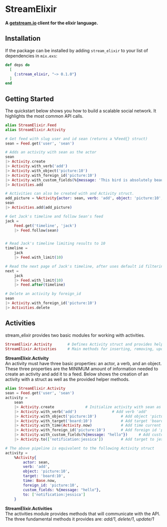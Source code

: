 # StreamElixir

**A [getstream.io](http://getstream.io) client for the elixir language.**

## Installation

If the package can be installed by adding `stream_elixir` to your list of dependencies in `mix.exs`:

```elixir
def deps do
  [
    {:stream_elixir, "~> 0.1.0"}
  ]
end
```

## Getting Started

The quickstart below shows you how to build a scalable social network. It highlights the most common API calls.

```elixir
alias StreamElixir.Feed
alias StreamElixir.Activity

# Get feed with slug user and id sean (returns a %Feed{} struct)
sean = Feed.get('user', 'sean')

# Adds an activity with sean as the actor
sean
|> Activity.create
|> Activity.with_verb('add')
|> Activity.with_object('picture:10')
|> Activity.with_foreign_id('picture:10')
|> Activity.with_custom_fields(%{message: 'This bird is absolutely beautiful. Glad it\'s recovering from a damaged wing.'})
|> Activities.add

# Activities can also be created with and Activity struct.
add_picture = %Activity{actor: sean, verb: 'add', object: 'picture:10', foreign_id: 'picture:10', custom_fields: %{message: 'Great picture!'}}
sean
|> Activities.add(add_picture)

# Get Jack's timeline and follow Sean's feed
jack = 
	Feed.get('timeline', 'jack')
	|> Feed.follow(sean)


# Read Jack's timeline limiting results to 10 
timeline = 
	jack
	|> Feed.with_limit(10)

# Read the next page of Jack's timeline, after uses default id filtering
next =	
	jack
	|> Feed.with_limit(10)
	|> Feed.after(timeline)

# Delete an activity by foreign_id
sean
|> Activity.with_foreign_id('picture:10')
|> Activities.delete
```

## Activities
stream_elixir provides two basic modules for working with activities.
```elixir
StreamElixir.Activity 		# Defines Activity struct and provides helper functions for creating Activity structs
StreamElixir.Activities 	# Main methods for inserting, removing, updating, and retrieving activities
```

**StreamElixir.Activity**  
An activity must have three basic properties: an actor, a verb, and an object. These three properties are the MINIMUM amount of information needed to create an activity and add it to a feed. Below shows the creation of an activity with a struct as well as the provided helper methods.

```elixir
alias StreamElixir.Activity
sean = Feed.get('user', 'sean')
activity =	
	sean
	|> Activity.create 				# Initialize activity with sean as the actor
	|> Activity.with_verb('add') 				# Add verb 'add'
	|> Activity.with_object('picture:10') 			# Add object 'picture:10'
	|> Activity.with_target('board:10') 			# Add target 'board:10'
	|> Activity.with_time(Activity.now) 			# Add time current UTC time string
	|> Activity.with_foreign_id('picture:10') 		# Add foreign id 'picture:10'
	|> Activity.with_custom_fields(%{message: "hello"}) 	# Add custom field 'message' with value "hello"
	|> Activity.to(['notification:jessica']) 		# Add target to jessica's notification feed (see "Targeting")

# The above pipeline is equivalent to the following Activity struct
activity =
	%Activity{
		actor: sean,
		verb: 'add',
		object: 'picture:10',
		target: 'board:10',
		time: Base.now,
		foreign_id: 'picture:10',
		custom_fields: %{message: "hello"},
		to: ['notification:jessica']
	}
```

**StreamElixir.Activities**  
The activities module provides methods that will communicate with the API. The three fundamental methods it provides are: *add/1*, *delete/1*, *update/1*
